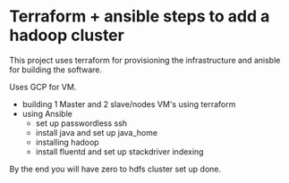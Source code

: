 # Terraform + ansible steps to add a hadoop cluster

This project uses terraform for provisioning the infrastructure and anisble for building the software.

Uses GCP for VM.

* building 1 Master and 2 slave/nodes VM's using terraform
* using Ansible
  * set up passwordless ssh
  * install java and set up java_home
  * installing hadoop 
  * install fluentd and set up stackdriver indexing
 
 By the end you will have zero to hdfs cluster set up done.
